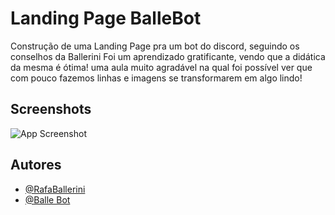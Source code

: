 # Landing Page BalleBot

Construção de uma Landing Page pra um bot do discord, seguindo os conselhos da Ballerini
Foi um aprendizado gratificante, vendo que a didática da mesma é ótima!
uma aula muito agradável na qual foi possível ver que com pouco fazemos linhas e imagens
se transformarem em algo lindo!


## Screenshots

![App Screenshot](https://media.discordapp.net/attachments/337693813520859136/1040288006361317457/image.png?width=1379&height=676)


## Autores

- [@RafaBallerini](https://github.com/rafaballerini)
- [@Balle Bot](https://rfsfreg.com)

